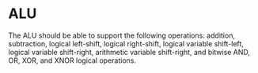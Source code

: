 # ALU
The ALU should be able to support the following operations: 
addition, subtraction, logical left-shift, logical right-shift, logical variable shift-left, logical variable shift-right, arithmetic variable shift-right, and bitwise AND, OR, XOR, and XNOR logical operations. 
